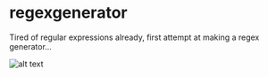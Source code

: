 # regexgenerator
Tired of regular expressions already, first attempt at making a regex generator...

![alt text](https://i.imgur.com/C9zQSjg.jpg)
